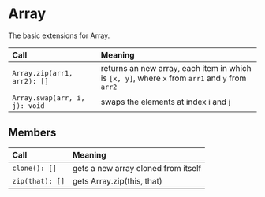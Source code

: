 # Array
The basic extensions for Array.

Call | Meaning
:----|:-------
`Array.zip(arr1, arr2): []` | returns an new array, each item in which is `[x, y]`, where `x` from `arr1` and `y` from `arr2`
`Array.swap(arr, i, j): void`| swaps the elements at index i and j

## Members
Call | Meaning
:----|:-------
`clone(): []` | gets a new array cloned from itself
`zip(that): []` | gets Array.zip(this, that)